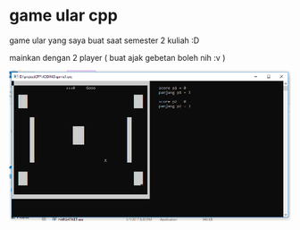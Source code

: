 # game ular cpp
game ular yang saya buat saat semester 2 kuliah :D

mainkan dengan 2 player ( buat ajak gebetan boleh nih :v )

![Screenshot](OVERVIEW/1.PNG)


